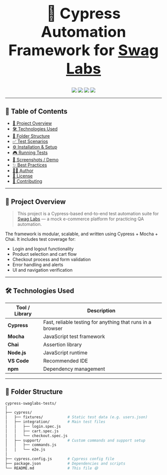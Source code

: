 <!-- README.md -->

<h1 align="center" style="font-size: 3rem; font-weight: bold; border-bottom: none;">
  🧪 Cypress Automation Framework for <a href="https://www.saucedemo.com/v1/index.html" target="_blank">Swag Labs</a>
</h1>

<p align="center">
  <img src="https://img.shields.io/badge/Cypress-E2E%20Testing-17202A?style=for-the-badge&logo=cypress&logoColor=white" />
  <img src="https://img.shields.io/badge/Test%20Coverage-High-brightgreen?style=for-the-badge" />
  <img src="https://img.shields.io/badge/License-MIT-blue?style=for-the-badge" />
  <img src="https://img.shields.io/github/last-commit/YOUR_USERNAME/YOUR_REPOSITORY_NAME?style=for-the-badge" />
</p>

---

## 📌 Table of Contents

- [📖 Project Overview](#-project-overview)
- [🛠 Technologies Used](#-technologies-used)
- [📁 Folder Structure](#-folder-structure)
- [✅ Test Scenarios](#-test-scenarios)
- [⚙️ Installation & Setup](#️-installation--setup)
- [🎮 Running Tests](#-running-tests)
- [📸 Screenshots / Demo](#-screenshots--demo)
- [✨ Best Practices](#-best-practices)
- [🧑‍💻 Author](#-author)
- [📄 License](#-license)
- [🤝 Contributing](#-contributing)

---

## 📖 Project Overview

> This project is a Cypress-based end-to-end test automation suite for [Swag Labs](https://www.saucedemo.com/v1/index.html/) — a mock e-commerce platform for practicing QA automation.

The framework is modular, scalable, and written using Cypress + Mocha + Chai. It includes test coverage for:

- Login and logout functionality
- Product selection and cart flow
- Checkout process and form validation
- Error handling and alerts
- UI and navigation verification

---

## 🛠 Technologies Used

| Tool / Library    | Description                          |
|------------------|--------------------------------------|
| **Cypress**       | Fast, reliable testing for anything that runs in a browser |
| **Mocha**         | JavaScript test framework            |
| **Chai**          | Assertion library                    |
| **Node.js**       | JavaScript runtime                   |
| **VS Code**       | Recommended IDE                      |
| **npm**           | Dependency management                |

---

## 📁 Folder Structure

```bash
cypress-swaglabs-tests/
│
├── cypress/
│   ├── fixtures/           # Static test data (e.g. users.json)
│   ├── integration/        # Main test files
│   │   ├── login.spec.js
│   │   ├── cart.spec.js
│   │   └── checkout.spec.js
│   ├── support/            # Custom commands and support setup
│   │   ├── commands.js
│   │   └── e2e.js
│
├── cypress.config.js       # Cypress config file
├── package.json            # Dependencies and scripts
└── README.md               # This file 😄
